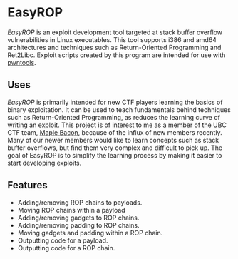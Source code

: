 # EasyROP

*EasyROP* is an exploit development tool targeted at stack buffer overflow vulnerabilities in Linux executables.
This tool supports i386 and amd64 architectures and techniques such as Return-Oriented Programming and Ret2Libc.
Exploit scripts created by this program are intended for use with [pwntools](https://github.com/Gallopsled/pwntools).

## Uses

*EasyROP* is primarily intended for new CTF players learning the basics of binary exploitation.
It can be used to teach fundamentals behind techniques such as Return-Oriented Programming,
as reduces the learning curve of writing an exploit.
This project is of interest to me as a member of the UBC CTF team, [Maple Bacon](https://ubcctf.github.io/),
because of the influx of new members recently.
Many of our newer members would like to learn concepts such as stack buffer overflows,
but find them very complex and difficult to pick up.
The goal of EasyROP is to simplify the learning process by making it easier to start developing exploits.

## Features

- Adding/removing ROP chains to payloads.
- Moving ROP chains within a payload
- Adding/removing gadgets to ROP chains.
- Adding/removing padding to ROP chains.
- Moving gadgets and padding within a ROP chain.
- Outputting code for a payload.
- Outputting code for a ROP chain.
